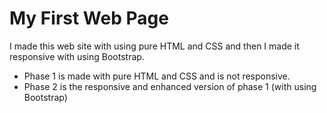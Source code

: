 # My First Web Page 
I made this web site with using pure HTML and CSS and then I made it responsive with using Bootstrap.

* Phase 1 is made with pure HTML and CSS and is not responsive.
* Phase 2 is the responsive and enhanced version of phase 1 (with using Bootstrap)
